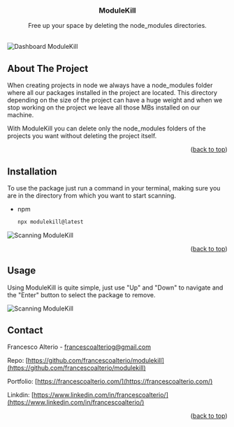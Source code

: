 <div align="center">
  <h3 align="center">ModuleKill</h3>

  <p align="center">
    Free up your space by deleting the node_modules directories.
    <br />
    <br />
  </p>
</div>

![Dashboard ModuleKill](https://francescoalterio.com/assets/external/modulekill/scanned.png)

## About The Project

When creating projects in node we always have a node_modules folder where all our packages installed in the project are located. This directory depending on the size of the project can have a huge weight and when we stop working on the project we leave all those MBs installed on our machine.

With ModuleKill you can delete only the node_modules folders of the projects you want without deleting the project itself.

<p align="right">(<a href="#readme-top">back to top</a>)</p>

## Installation

To use the package just run a command in your terminal, making sure you are in the directory from which you want to start scanning.

- npm
  ```sh
  npx modulekill@latest
  ```

![Scanning ModuleKill](https://francescoalterio.com/assets/external/modulekill/scanning.png)

  <p align="right">(<a href="#readme-top">back to top</a>)</p>

## Usage

Using ModuleKill is quite simple, just use "Up" and "Down" to navigate and the "Enter" button to select the package to remove.

![Scanning ModuleKill](https://francescoalterio.com/assets/external/modulekill/deleting.png)

## Contact

Francesco Alterio - francescoalteriog@gmail.com

Repo: [https://github.com/francescoalterio/modulekill](https://github.com/francescoalterio/modulekill)

Portfolio: [https://francescoalterio.com/](https://francescoalterio.com/)

Linkdin: [https://www.linkedin.com/in/francescoalterio/](https://www.linkedin.com/in/francescoalterio/)

<p align="right">(<a href="#readme-top">back to top</a>)</p>
